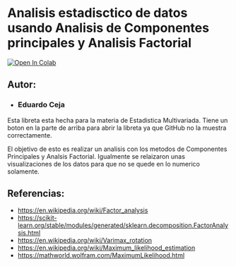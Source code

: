 # Analisis estadisctico de datos usando Analisis de Componentes principales y Analisis Factorial

[![Open In Colab](https://colab.research.google.com/assets/colab-badge.svg)](https://colab.research.google.com/drive/10334exlBPxjed_aD7JXJ4sfnlkoDnkLE)

## Autor:
* ### Eduardo Ceja


Esta libreta esta hecha para la materia de Estadistica Multivariada. Tiene un boton en la parte de arriba para abrir la libreta ya que GitHub no la muestra correctamente.

El objetivo de esto es realizar un analisis con los metodos de Componentes Principales y Analsis Factorial. Igualmente se relaizaron unas visualizaciones de los datos para que no se quede en lo numerico solamente.


## Referencias:
* https://en.wikipedia.org/wiki/Factor_analysis
* https://scikit-learn.org/stable/modules/generated/sklearn.decomposition.FactorAnalysis.html
* https://en.wikipedia.org/wiki/Varimax_rotation
* https://en.wikipedia.org/wiki/Maximum_likelihood_estimation
* https://mathworld.wolfram.com/MaximumLikelihood.html